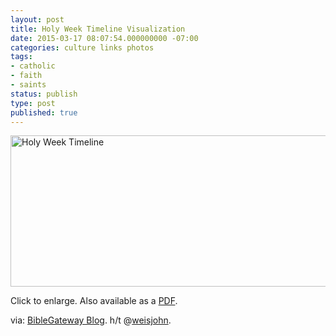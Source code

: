 ```yaml
---
layout: post
title: Holy Week Timeline Visualization
date: 2015-03-17 08:07:54.000000000 -07:00
categories: culture links photos
tags:
- catholic
- faith
- saints
status: publish
type: post
published: true
---
```

[<img src="http://bg3-blog.s3.amazonaws.com/blog/wp-content/uploads/2014/04/holy-week-timeline2.png" alt="Holy Week Timeline" title="Holy Week Timeline" width="865" height="242" />](http://bg3-blog.s3.amazonaws.com/blog/wp-content/uploads/2014/04/holy-week-timeline2.png)

Click to enlarge. Also available as a [PDF](http://bg3-blog.s3.amazonaws.com/blog/wp-content/uploads/2014/04/holy-week-timeline2.pdf).

via: [BibleGateway Blog](https://www.biblegateway.com/blog/2015/03/bible-gateway-holy-week-infographic-published-in-newsweek/). h/t @[weisjohn](http://twitter.com/weisjohn).
